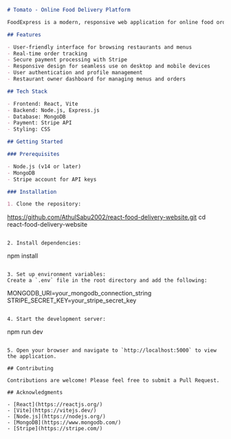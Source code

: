 ```markdown
# Tomato - Online Food Delivery Platform

FoodExpress is a modern, responsive web application for online food ordering and delivery. Built with React and Vite for the frontend, Node.js and MongoDB for the backend, and integrated with Stripe for secure payments.

## Features

- User-friendly interface for browsing restaurants and menus
- Real-time order tracking
- Secure payment processing with Stripe
- Responsive design for seamless use on desktop and mobile devices
- User authentication and profile management
- Restaurant owner dashboard for managing menus and orders

## Tech Stack

- Frontend: React, Vite
- Backend: Node.js, Express.js
- Database: MongoDB
- Payment: Stripe API
- Styling: CSS

## Getting Started

### Prerequisites

- Node.js (v14 or later)
- MongoDB
- Stripe account for API keys

### Installation

1. Clone the repository:
   ```

   <https://github.com/AthulSabu2002/react-food-delivery-website.git>
   cd react-food-delivery-website

   ```

2. Install dependencies:
   ```

   npm install

   ```

3. Set up environment variables:
   Create a `.env` file in the root directory and add the following:
   ```

   MONGODB_URI=your_mongodb_connection_string
   STRIPE_SECRET_KEY=your_stripe_secret_key

   ```

4. Start the development server:
   ```

   npm run dev

   ```

5. Open your browser and navigate to `http://localhost:5000` to view the application.

## Contributing

Contributions are welcome! Please feel free to submit a Pull Request.

## Acknowledgments

- [React](https://reactjs.org/)
- [Vite](https://vitejs.dev/)
- [Node.js](https://nodejs.org/)
- [MongoDB](https://www.mongodb.com/)
- [Stripe](https://stripe.com/)
```

